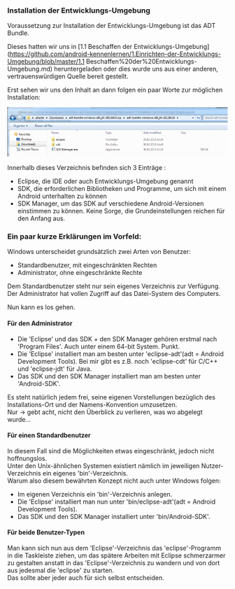 ﻿### Installation der Entwicklungs-Umgebung

Voraussetzung zur Installation der Entwicklungs-Umgebung ist das ADT Bundle.

Dieses hatten wir uns in [1.1 Beschaffen der Entwicklungs-Umgebung](https://github.com/android-kennenlernen/1.Einrichten-der-Entwicklungs-Umgebung/blob/master/1.1 Beschaffen%20der%20Entwicklungs-Umgebung.md) heruntergeladen 
oder dies wurde uns aus einer anderen, vertrauenswürdigen Quelle bereit gestellt.

Erst sehen wir uns den Inhalt an dann folgen ein paar Worte zur möglichen Installation:

![Image](./img/1.2/adt-bundle-content.png?raw=true)

Innerhalb dieses Verzeichnis befinden sich 3 Einträge :
- Eclipse, die IDE oder auch Entwicklungs-Umgebung genannt
- SDK, die erforderlichen Bibliotheken und Programme, um sich mit einem Android unterhalten zu können
- SDK Manager, um das SDK auf verschiedene Android-Versionen einstimmen zu können. Keine Sorge, die Grundeinstellungen reichen für den Anfang aus.

### Ein paar kurze Erklärungen im Vorfeld:  

Windows unterscheidet grundsätzlich zwei Arten von Benutzer:
- Standardbenutzer, mit eingeschränkten Rechten
- Administrator, ohne eingeschränkte Rechte

Dem Standardbenutzer steht nur sein eigenes Verzeichnis zur Verfügung.  
Der Administrator hat vollen Zugriff auf das Datei-System des Computers.  

Nun kann es los gehen.  

#### Für den Administrator

- Die 'Eclipse' und das SDK + den SDK Manager gehören erstmal nach 'Program Files'. Auch unter einem 64-bit System. Punkt.
- Die 'Eclipse' installiert man am besten unter 'eclipse-adt'(adt = Android Development Tools). Bei mir gibt es z.B. noch 'eclipse-cdt' für C/C++ und 'eclipse-jdt' für Java.
- Das SDK und den SDK Manager installiert man am besten unter 'Android-SDK'.

Es steht natürlich jedem frei, seine eigenen Vorstellungen bezüglich des Installations-Ort und der Namens-Konvention umzusetzen.  
Nur -> gebt acht, nicht den Überblick zu verlieren, was wo abgelegt wurde...   

#### Für einen Standardbenutzer

In diesem Fall sind die Möglichkeiten etwas eingeschränkt, jedoch nicht hoffnungslos.  
Unter den Unix-ähnlichen Systemen existiert nämlich im jeweiligen Nutzer-Verzeichnis ein eigenes 'bin'-Verzeichnis.  
Warum also diesem bewährten Konzept nicht auch unter Windows folgen:
- Im eigenen Verzeichnis ein 'bin'-Verzeichnis anlegen.
- Die 'Eclipse' installiert man nun unter 'bin/eclipse-adt'(adt = Android Development Tools).
- Das SDK und den SDK Manager installiert unter 'bin/Android-SDK'.

#### Für beide Benutzer-Typen

Man kann sich nun aus dem 'Eclipse'-Verzeichnis das 'eclipse'-Programm in die Taskleiste ziehen, um das spätere Arbeiten mit Eclipse schmerzarmer zu gestalten anstatt in das 'Eclipse'-Verzeichnis zu wandern und von dort aus jedesmal die 'eclipse' zu starten.  
Das sollte aber jeder auch für sich selbst entscheiden.  









